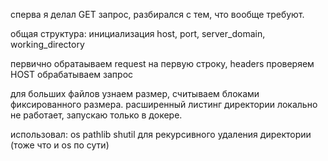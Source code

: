 сперва я делал GET запрос, разбирался с тем, что вообще требуют.

общая структура:
инициализация host, port, server_domain, working_directory

первично обратаываем request на первую строку, headers
проверяем HOST
обрабатываем запрос

для больших файлов узнаем размер, считываем блоками фиксированного
размера.
расширенный листинг директории локально не работает, запускаю только в докере.

использовал:
os
pathlib
shutil для рекурсивного удаления директории (тоже что и os по сути)
